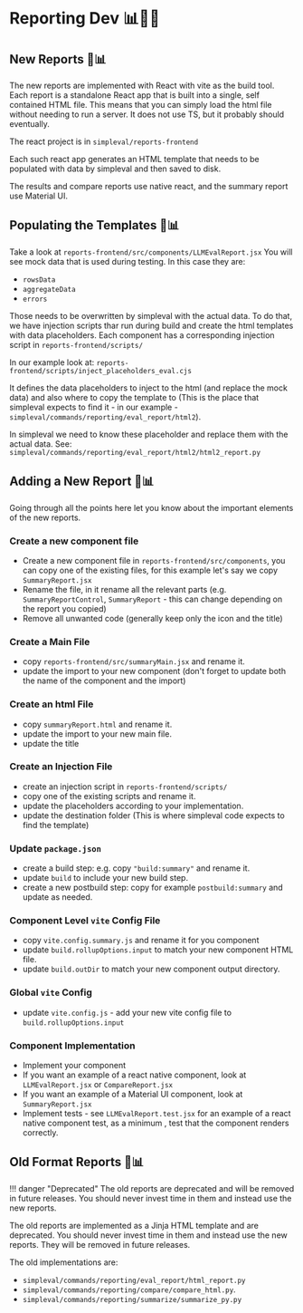# Reporting Dev 📊🧑‍💻

## New Reports 🤖📊
The new reports are implemented with React with vite as the build tool.
Each report is a standalone React app that is built into a single, self contained HTML file.
This means that you can simply load the html file without needing to run a server.
It does not use TS, but it probably should eventually.

The react project is in `simpleval/reports-frontend`

Each such react app generates an HTML template that needs to be populated with data by simpleval and then saved to disk.

The results and compare reports use native react, and the summary report use Material UI.

## Populating the Templates 📝📊
Take a look at `reports-frontend/src/components/LLMEvalReport.jsx`
You will see mock data that is used during testing.
In this case they are:

* `rowsData`
* `aggregateData`
* `errors`

Those needs to be overwritten by simpleval with the actual data.
To do that, we have injection scripts thar run during build and create the html templates with data placeholders.
Each component has a corresponding injection script in `reports-frontend/scripts/`

In our example look at: `reports-frontend/scripts/inject_placeholders_eval.cjs`

It defines the data placeholders to inject to the html (and replace the mock data) and also where to copy the template to (This is the place that simpleval expects to find it - in our example - `simpleval/commands/reporting/eval_report/html2`).

In simpleval we need to know these placeholder and replace them with the actual data.
See: `simpleval/commands/reporting/eval_report/html2/html2_report.py`

## Adding a New Report 🚀📊
Going through all the points here let you know about the important elements of the new reports.

### Create a new component file
* Create a new component file in `reports-frontend/src/components`, you can copy one of the existing files, for this example let's say we copy `SummaryReport.jsx`
* Rename the file, in it rename all the relevant parts (e.g. `SummaryReportControl`, `SummaryReport` - this can change depending on the report you copied)
* Remove all unwanted code (generally keep only the icon and the title)

### Create a Main File
* copy `reports-frontend/src/summaryMain.jsx` and rename it.
* update the import to your new component (don't forget to update both the name of the component and the import)

### Create an html File
* copy `summaryReport.html` and rename it.
* update the import to your new main file.
* update the title

### Create an Injection File
* create an injection script in `reports-frontend/scripts/`
* copy one of the existing scripts and rename it.
* update the placeholders according to your implementation.
* update the destination folder (This is where simpleval code expects to find the template)

### Update `package.json`
* create a build step: e.g. copy `"build:summary"` and rename it.
* update `build` to include your new build step.
* create a new postbuild step: copy for example `postbuild:summary` and update as needed.

### Component Level `vite` Config File
* copy `vite.config.summary.js` and rename it for you component
* update `build.rollupOptions.input` to match your new component HTML file.  
* update `build.outDir` to match your new component output directory.

### Global `vite` Config
* update `vite.config.js` - add your new vite config file to `build.rollupOptions.input`

### Component Implementation
* Implement your component
* If you want an example of a react native component, look at `LLMEvalReport.jsx` or `CompareReport.jsx`
* If you want an example of a Material UI component, look at `SummaryReport.jsx`
* Implement tests - see `LLMEvalReport.test.jsx` for an example of a react native component test, as a minimum , test that the component renders correctly.

## Old Format Reports 👴📊

!!! danger "Deprecated"
    The old reports are deprecated and will be removed in future releases.
    You should never invest time in them and instead use the new reports.

The old reports are implemented as a Jinja HTML template and are deprecated. 
You should never invest time in them and instead use the new reports.
They will be removed in future releases.

The old implementations are:

* `simpleval/commands/reporting/eval_report/html_report.py`
* `simpleval/commands/reporting/compare/compare_html.py`.
* `simpleval/commands/reporting/summarize/summarize_py.py`

<br>
